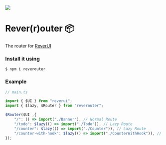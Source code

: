 ![](https://badgen.net/bundlephobia/minzip/reverouter)

# Rever(r)outer 📦

The router for [ReverUI](https://github.com/PiterWeb/ReverUI/)

### Install it using
    $ npm i reverouter

### Example

```ts
// main.ts

import { $UI } from "reverui"; 
import { $lazy, $Router } from "reverouter";

$Router($UI ,{
	"/": () => import("./Banner"), // Normal Route
	"/todo": $lazy(() => import("./Todo")), // Lazy Route
	"/counter": $lazy(() => import("./Counter")), // Lazy Route
	"/counter-with-hook": $lazy(() => import("./CounterWithHook")), // Lazy Route
});

```
